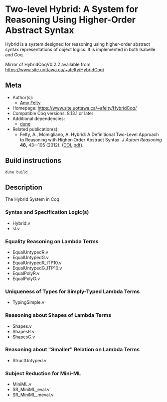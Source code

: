 # Two-level Hybrid: A System for Reasoning Using Higher-Order Abstract Syntax

Hybrid is a system designed for reasoning using higher-order abstract syntax representations of object logics. It is implemented in both Isabelle and Coq.

Mirror of HybridCoqV0.2.2 available from https://www.site.uottawa.ca/~afelty/HybridCoq/

## Meta

- Author(s):
  - [Amy Felty](https://www.site.uottawa.ca/~afelty/)
- Homepage: https://www.site.uottawa.ca/~afelty/HybridCoq/
- Compatible Coq versions: 8.13.1 or later
- Additional dependencies:
  - [dune](https://opam.ocaml.org/packages/dune/)
- Related publication(s):
  - Felty, A., Momigliano, A. Hybrid: A Definitional Two-Level Approach to Reasoning with Higher-Order Abstract Syntax. *J Autom Reasoning* **48,** 43--105 (2012). ([DOI](https://doi.org/10.1007/s10817-010-9194-x), [pdf](https://www.site.uottawa.ca/~afelty/dist/jar10.pdf)).

## Build instructions

``` shell
dune build
```

## Description
The Hybrid System in Coq

### Syntax and Specification Logic(s)
- Hybrid.v
- sl.v

### Equality Reasoning on Lambda Terms
- EqualUntypedR.v
- EqualUntypedG.v
- EqualUntypedR_ITP10.v
- EqualUntypedG_ITP10.v
- EqualPolyR.v
- EqualPolyG.v

### Uniqueness of Types for Simply-Typed Lambda Terms
- TypingSimple.v

### Reasoning about Shapes of Lambda Terms
- Shapes.v
- ShapesR.v
- ShapesG.v

### Reasoning about "Smaller" Relation on Lambda Terms
- StructUntyped.v

### Subject Reduction for Mini-ML
- MiniML.v
- SR_MiniML_eval.v
- SR_MiniML_meval.v
